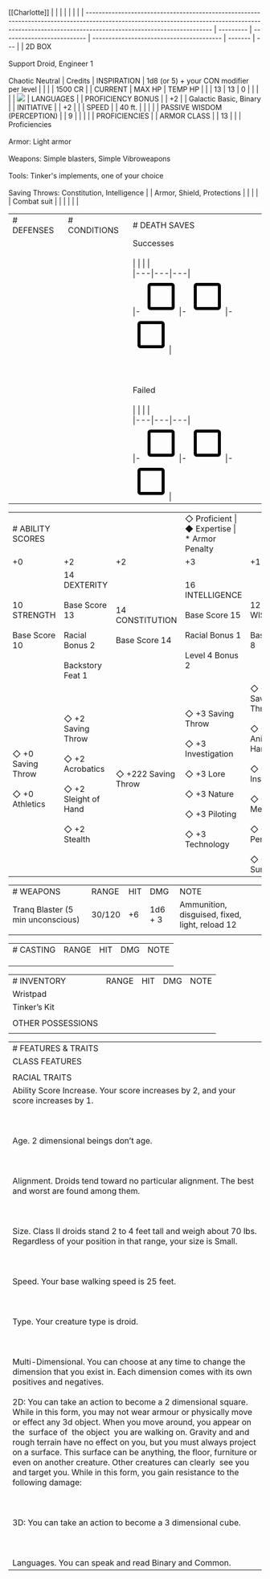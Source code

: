 [[Charlotte]]
|                                                                                                                                                                                                     |           |                            |                                          |         |     |
| --------------------------------------------------------------------------------------------------------------------------------------------------------------------------------------------------- | --------- | -------------------------- | ---------------------------------------- | ------- | --- |
| 2D BOX<br><br>Support Droid, Engineer 1<br><br>Chaotic Neutral                                                                                                                                      | Credits   | INSPIRATION                | 1d8 (or 5) + your CON modifier per level |         |     |
| 1500 CR                                                                                                                                                                                             |           | CURRENT                    | MAX HP                                   | TEMP HP |     |
| 13                                                                                                                                                                                                  | 13        | 0                          |                                          |         |     |
| ![](https://lh7-us.googleusercontent.com/SZrPj3i3lkilJrBfugCC4KkK-TJJElb-YPKcNttpn394SJvyi39rNFr-4qzaIsOO1_jV2iQGsCHtBncun9LQ9qHoXxv1X3CJNl9QcHDiH1QyYvoCsIwX0mqNfjQY1xsxbZrs95i8iAhFNAwIAiQ20S0)   | LANGUAGES |                            | PROFICIENCY BONUS                        |         | +2  |
| Galactic Basic, Binary                                                                                                                                                                              |           | INITIATIVE                 |                                          | +2      |     |
| SPEED                                                                                                                                                                                               |           | 40 ft.                     |                                          |         |     |
| PASSIVE WISDOM (PERCEPTION)                                                                                                                                                                         |           | 9                          |                                          |         |     |
| PROFICIENCIES                                                                                                                                                                                       |           | ARMOR CLASS                |                                          | 13      |     |
| Proficiencies<br><br>Armor: Light armor<br><br>Weapons: Simple blasters, Simple Vibroweapons<br><br>Tools: Tinker's implements, one of your choice<br><br>Saving Throws: Constitution, Intelligence |           | Armor, Shield, Protections |                                          |         |     |
| Combat suit                                                                                                                                                                                         |           |                            |                                          |         |     |

  

|   |   |   |
|---|---|---|
|# DEFENSES|# CONDITIONS|# DEATH SAVES|
|||Successes<br><br>\|   \|   \|   \|<br>\|---\|---\|---\|<br>\|- ![unchecked](data:image/png;base64,iVBORw0KGgoAAAANSUhEUgAAAEgAAABICAYAAABV7bNHAAAA1ElEQVR4Ae3bMQ4BURSFYY2xBuwQ7BIkTGxFRj9Oo9RdkXn5TvL3L19u+2ZmZmZmZhVbpH26pFcaJ9IrndMudb/CWadHGiden1bll9MIzqd79SUd0thY20qga4NA50qgoUGgoRJo/NL/V/N+QIAAAQIECBAgQIAAAQIECBAgQIAAAQIECBAgQIAAAQIECBAgQIAAAQIECBAgQIAAAQIEyFeEZyXQpUGgUyXQrkGgTSVQl/qGcG5pnkq3Sn0jOMv0k3Vpm05pmNjfsGPalFyOmZmZmdkbSS9cKbtzhxMAAAAASUVORK5CYII=)\|- ![unchecked](data:image/png;base64,iVBORw0KGgoAAAANSUhEUgAAAEgAAABICAYAAABV7bNHAAAA1ElEQVR4Ae3bMQ4BURSFYY2xBuwQ7BIkTGxFRj9Oo9RdkXn5TvL3L19u+2ZmZmZmZhVbpH26pFcaJ9IrndMudb/CWadHGiden1bll9MIzqd79SUd0thY20qga4NA50qgoUGgoRJo/NL/V/N+QIAAAQIECBAgQIAAAQIECBAgQIAAAQIECBAgQIAAAQIECBAgQIAAAQIECBAgQIAAAQIEyFeEZyXQpUGgUyXQrkGgTSVQl/qGcG5pnkq3Sn0jOMv0k3Vpm05pmNjfsGPalFyOmZmZmdkbSS9cKbtzhxMAAAAASUVORK5CYII=)\|- ![unchecked](data:image/png;base64,iVBORw0KGgoAAAANSUhEUgAAAEgAAABICAYAAABV7bNHAAAA1ElEQVR4Ae3bMQ4BURSFYY2xBuwQ7BIkTGxFRj9Oo9RdkXn5TvL3L19u+2ZmZmZmZhVbpH26pFcaJ9IrndMudb/CWadHGiden1bll9MIzqd79SUd0thY20qga4NA50qgoUGgoRJo/NL/V/N+QIAAAQIECBAgQIAAAQIECBAgQIAAAQIECBAgQIAAAQIECBAgQIAAAQIECBAgQIAAAQIEyFeEZyXQpUGgUyXQrkGgTSVQl/qGcG5pnkq3Sn0jOMv0k3Vpm05pmNjfsGPalFyOmZmZmdkbSS9cKbtzhxMAAAAASUVORK5CYII=)\|<br><br>  <br><br>Failed<br><br>\|   \|   \|   \|<br>\|---\|---\|---\|<br>\|- ![unchecked](data:image/png;base64,iVBORw0KGgoAAAANSUhEUgAAAEgAAABICAYAAABV7bNHAAAA1ElEQVR4Ae3bMQ4BURSFYY2xBuwQ7BIkTGxFRj9Oo9RdkXn5TvL3L19u+2ZmZmZmZhVbpH26pFcaJ9IrndMudb/CWadHGiden1bll9MIzqd79SUd0thY20qga4NA50qgoUGgoRJo/NL/V/N+QIAAAQIECBAgQIAAAQIECBAgQIAAAQIECBAgQIAAAQIECBAgQIAAAQIECBAgQIAAAQIEyFeEZyXQpUGgUyXQrkGgTSVQl/qGcG5pnkq3Sn0jOMv0k3Vpm05pmNjfsGPalFyOmZmZmdkbSS9cKbtzhxMAAAAASUVORK5CYII=)\|- ![unchecked](data:image/png;base64,iVBORw0KGgoAAAANSUhEUgAAAEgAAABICAYAAABV7bNHAAAA1ElEQVR4Ae3bMQ4BURSFYY2xBuwQ7BIkTGxFRj9Oo9RdkXn5TvL3L19u+2ZmZmZmZhVbpH26pFcaJ9IrndMudb/CWadHGiden1bll9MIzqd79SUd0thY20qga4NA50qgoUGgoRJo/NL/V/N+QIAAAQIECBAgQIAAAQIECBAgQIAAAQIECBAgQIAAAQIECBAgQIAAAQIECBAgQIAAAQIEyFeEZyXQpUGgUyXQrkGgTSVQl/qGcG5pnkq3Sn0jOMv0k3Vpm05pmNjfsGPalFyOmZmZmdkbSS9cKbtzhxMAAAAASUVORK5CYII=)\|- ![unchecked](data:image/png;base64,iVBORw0KGgoAAAANSUhEUgAAAEgAAABICAYAAABV7bNHAAAA1ElEQVR4Ae3bMQ4BURSFYY2xBuwQ7BIkTGxFRj9Oo9RdkXn5TvL3L19u+2ZmZmZmZhVbpH26pFcaJ9IrndMudb/CWadHGiden1bll9MIzqd79SUd0thY20qga4NA50qgoUGgoRJo/NL/V/N+QIAAAQIECBAgQIAAAQIECBAgQIAAAQIECBAgQIAAAQIECBAgQIAAAQIECBAgQIAAAQIEyFeEZyXQpUGgUyXQrkGgTSVQl/qGcG5pnkq3Sn0jOMv0k3Vpm05pmNjfsGPalFyOmZmZmdkbSS9cKbtzhxMAAAAASUVORK5CYII=)\||

  

|   |   |   |   |   |   |
|---|---|---|---|---|---|
|# ABILITY SCORES|   |   |◇ Proficient \| ◆ Expertise \| * Armor Penalty|   |   |
|+0|+2|+2|+3|+1|+3|
|10 STRENGTH<br><br>Base Score 10|14 DEXTERITY<br><br>Base Score 13<br><br>Racial Bonus 2<br><br>Backstory Feat 1|14 CONSTITUTION<br><br>Base Score 14|16 INTELLIGENCE<br><br>Base Score 15<br><br>Racial Bonus 1<br><br>Level 4 Bonus 2|12 WISDOM<br><br>Base Score 8|17 CHARISMA<br><br>Base Score 12|
|◇ +0 Saving Throw<br><br>◇ +0 Athletics|◇ +2 Saving Throw<br><br>◇ +2 Acrobatics <br><br>◇ +2 Sleight of Hand <br><br>◇ +2 Stealth|◇ +222 Saving Throw|◇ +3 Saving Throw<br><br>◇ +3 Investigation <br><br>◇ +3 Lore<br><br>◇ +3 Nature<br><br>◇ +3 Piloting<br><br>◇ +3  Technology|◇ +1 Saving Throw<br><br>◇ +1 Animal Handling<br><br>◇ +1 Insight<br><br>◇ +1 Medicine<br><br>◇ +1 Perception <br><br>◇ +1 Survival|◇ +3 Saving Throw<br><br>◇ +3 Deception<br><br>◇ +3 Intimidation<br><br>◇ +3 Performance<br><br>◇ +3 Persuasion|

  

|   |   |   |   |   |
|---|---|---|---|---|
|# WEAPONS|RANGE|HIT|DMG|NOTE|
|Tranq Blaster (5 min unconscious)|30/120|+6|1d6 + 3|Ammunition, disguised, fixed, light, reload 12|
||||||

  

|   |   |   |   |   |
|---|---|---|---|---|
|# CASTING|RANGE|HIT|DMG|NOTE|
||||||
||||||
||||||

  

|   |   |   |   |   |
|---|---|---|---|---|
|# INVENTORY|RANGE|HIT|DMG|NOTE|
|Wristpad|||||
|Tinker’s Kit|||||
||||||
|OTHER POSSESSIONS|   |   |   |   |
||   |   |   |   |

  

|   |
|---|
|# FEATURES & TRAITS|
|CLASS FEATURES|
||
|RACIAL TRAITS|
|Ability Score Increase. Your score increases by 2, and your score increases by 1.<br><br>  <br><br>Age. 2 dimensional beings don’t age.<br><br>  <br><br>Alignment. Droids tend toward no particular alignment. The best and worst are found among them.<br><br>  <br><br>Size. Class II droids stand 2 to 4 feet tall and weigh about 70 lbs. Regardless of your position in that range, your size is Small.<br><br>  <br><br>Speed. Your base walking speed is 25 feet.<br><br>  <br><br>Type. Your creature type is droid.<br><br>  <br><br>Multi-Dimensional. You can choose at any time to change the dimension that you exist in. Each dimension comes with its own positives and negatives.<br><br>2D: You can take an action to become a 2 dimensional square. While in this form, you may not wear armour or physically move or effect any 3d object. When you move around, you appear on the  surface of  the object  you are walking on. Gravity and and rough terrain have no effect on you, but you must always project on a surface. This surface can be anything, the floor, furniture or even on another creature. Other creatures can clearly  see you and target you. While in this form, you gain resistance to the following damage:<br><br>  <br><br>3D: You can take an action to become a 3 dimensional cube.<br><br>  <br><br>Languages. You can speak and read Binary and Common.|
